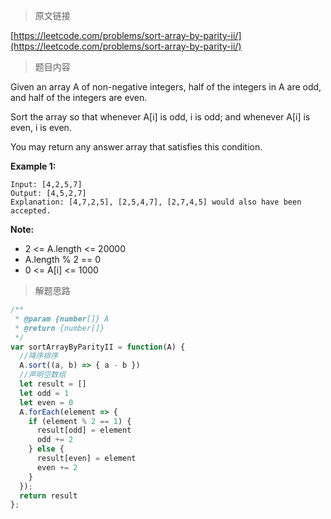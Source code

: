 > 原文链接

[https://leetcode.com/problems/sort-array-by-parity-ii/](https://leetcode.com/problems/sort-array-by-parity-ii/)
> 题目内容

Given an array A of non-negative integers, half of the integers in A are odd, and half of the integers are even.

Sort the array so that whenever A[i] is odd, i is odd; and whenever A[i] is even, i is even.

You may return any answer array that satisfies this condition.

**Example 1:**

```
Input: [4,2,5,7]
Output: [4,5,2,7]
Explanation: [4,7,2,5], [2,5,4,7], [2,7,4,5] would also have been accepted.
```

**Note:**
- 2 <= A.length <= 20000
- A.length % 2 == 0
- 0 <= A[i] <= 1000

> 解题思路

```js
/**
 * @param {number[]} A
 * @return {number[]}
 */
var sortArrayByParityII = function(A) {
  //降序排序
  A.sort((a, b) => { a - b })
  //声明空数组
  let result = []
  let odd = 1
  let even = 0
  A.forEach(element => {
    if (element % 2 == 1) {
      result[odd] = element
      odd += 2
    } else {
      result[even] = element
      even += 2
    }
  });
  return result
};
```